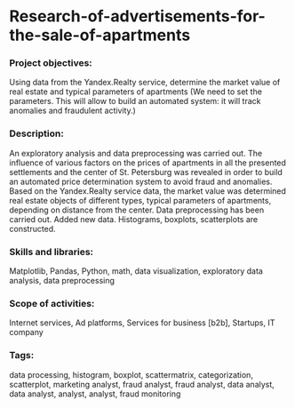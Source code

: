 # Research-of-advertisements-for-the-sale-of-apartments

### Project objectives:
Using data from the Yandex.Realty service, determine the market value of real estate and typical parameters of apartments
(We need to set the parameters. This will allow to build an automated system: it will track anomalies and fraudulent activity.)

### Description:
An exploratory analysis and data preprocessing was carried out.
The influence of various factors on the prices of apartments in all the presented settlements and the center of St. Petersburg was revealed in order to build an automated price determination system to avoid fraud and anomalies.
Based on the Yandex.Realty service data, the market value was determined
real estate objects of different types, typical parameters of apartments, depending on
distance from the center. Data preprocessing has been carried out. Added new data.
Histograms, boxplots, scatterplots are constructed.

### Skills and libraries:
Matplotlib, Pandas, Python, math, data visualization, exploratory data analysis, data preprocessing


### Scope of activities:
Internet services, Ad platforms, Services for business [b2b], Startups, IT company

### Tags:
data processing, histogram, boxplot, scattermatrix, categorization, scatterplot, marketing analyst, fraud analyst, fraud analyst, data analyst, data analyst, analyst, analyst, fraud monitoring
